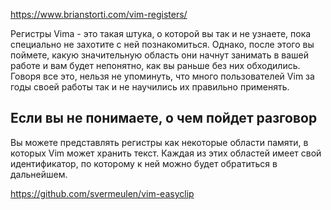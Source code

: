 https://www.brianstorti.com/vim-registers/

Регистры Vimа - это такая штука, о которой вы так и не узнаете, пока специально не захотите с ней познакомиться. Однако, после этого вы поймете, какую значительную область они начнут занимать в вашей работе и вам будет непонятно, как вы раньше без них обходились. Говоря все это, нельзя не упоминуть, что много пользователей Vim за годы своей работы так и не научились их правильно применять.

## Если вы не понимаете, о чем пойдет разговор

Вы можете представлять регистры как некоторые области памяти, в которых Vim может хранить текст. Каждая из этих областей имеет свой идентификатор, по которому к ней можно будет обратиться в дальнейшем. 

https://github.com/svermeulen/vim-easyclip
